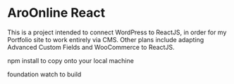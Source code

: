 # AroOnline React

This is a project intended to connect WordPress to ReactJS, in order for my Portfolio site to work entirely via CMS. Other plans include adapting Advanced Custom Fields and WooCommerce to ReactJS.

npm install to copy onto your local machine

foundation watch to build